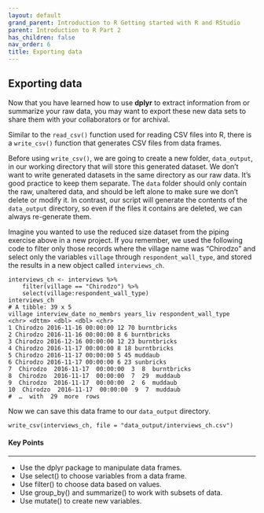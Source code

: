 ```yaml
---
layout: default
grand_parent: Introduction to R Getting started with R and RStudio
parent: Introduction to R Part 2
has_children: false
nav_order: 6
title: Exporting data
---
```


## Exporting data 
Now that you have learned how to use **dplyr** to extract information from or summarize your raw data, you may want to export these new data sets to share them with your collaborators or for archival. 

Similar to the `read_csv()` function used for reading CSV files into R, there is a `write_csv()` function that generates CSV files from data frames. 

Before using `write_csv()`, we are going to create a new folder, `data_output`, in our working directory that will store this generated dataset. We don’t want to write generated datasets in the same directory as our raw data. It’s good practice to keep them separate. The `data` folder should only contain the raw, unaltered data, and should be left alone to make sure we don’t delete or modify it. In contrast, our script will generate the contents of the `data_output` directory, so even if the files it contains are deleted, we can always re-generate them.   

Imagine you wanted to use the reduced size dataset from the piping exercise above in a new project. If you remember, we used the following code to filter only those records where the village name was “Chirodzo” and select only the variables `village` through `respondent_wall_type`, and stored the results in a new object called `interviews_ch`. 

```
interviews_ch <- interviews %>% 
	filter(village == "Chirodzo") %>% 
	select(village:respondent_wall_type) 
interviews_ch 
# A tibble: 39 x 5 
village interview_date no_membrs years_liv respondent_wall_type 
<chr> <dttm> <dbl> <dbl> <chr> 
1 Chirodzo 2016-11-16 00:00:00 12 70 burntbricks 
2 Chirodzo 2016-11-16 00:00:00 8 6 burntbricks 
3 Chirodzo 2016-12-16 00:00:00 12 23 burntbricks 
4 Chirodzo 2016-11-17 00:00:00 8 18 burntbricks 
5 Chirodzo 2016-11-17 00:00:00 5 45 muddaub 
6 Chirodzo 2016-11-17 00:00:00 6 23 sunbricks 
7  Chirodzo  2016-11-17  00:00:00  3  8  burntbricks  
8  Chirodzo  2016-11-17  00:00:00  7  29  muddaub  
9  Chirodzo  2016-11-17  00:00:00  2  6  muddaub  
10  Chirodzo  2016-11-17  00:00:00  9  7  muddaub  
#  …  with  29  more  rows 
``` 

Now we can save this data frame to our `data_output` directory. 

```
write_csv(interviews_ch, file = "data_output/interviews_ch.csv") 
```

#### Key Points 
---
* Use the dplyr package to manipulate data frames. 
* Use select() to choose variables from a data frame. 
* Use filter() to choose data based on values. 
* Use group_by() and summarize() to work with subsets of data. 
* Use mutate() to create new variables. 





